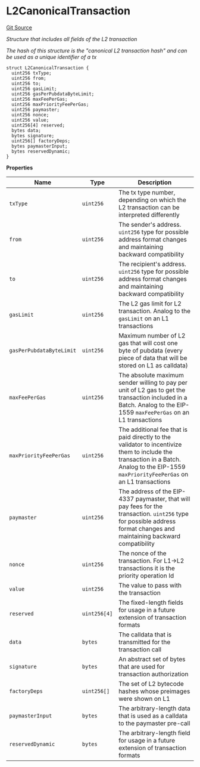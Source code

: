 # L2CanonicalTransaction
[Git Source](https://github.com/matter-labs/zksync-contracts/blob/c6e73735b89a4b474234f6471e326125c9069f15/contracts/l1-contracts/common/Messaging.sol)

*Structure that includes all fields of the L2 transaction*

*The hash of this structure is the "canonical L2 transaction hash" and can
be used as a unique identifier of a tx*


```solidity
struct L2CanonicalTransaction {
  uint256 txType;
  uint256 from;
  uint256 to;
  uint256 gasLimit;
  uint256 gasPerPubdataByteLimit;
  uint256 maxFeePerGas;
  uint256 maxPriorityFeePerGas;
  uint256 paymaster;
  uint256 nonce;
  uint256 value;
  uint256[4] reserved;
  bytes data;
  bytes signature;
  uint256[] factoryDeps;
  bytes paymasterInput;
  bytes reservedDynamic;
}
```

**Properties**

|Name|Type|Description|
|----|----|-----------|
|`txType`|`uint256`|The tx type number, depending on which the L2 transaction can be interpreted differently|
|`from`|`uint256`|The sender's address. `uint256` type for possible address format changes and maintaining backward compatibility|
|`to`|`uint256`|The recipient's address. `uint256` type for possible address format changes and maintaining backward compatibility|
|`gasLimit`|`uint256`|The L2 gas limit for L2 transaction. Analog to the `gasLimit` on an L1 transactions|
|`gasPerPubdataByteLimit`|`uint256`|Maximum number of L2 gas that will cost one byte of pubdata (every piece of data that will be stored on L1 as calldata)|
|`maxFeePerGas`|`uint256`|The absolute maximum sender willing to pay per unit of L2 gas to get the transaction included in a Batch. Analog to the EIP-1559 `maxFeePerGas` on an L1 transactions|
|`maxPriorityFeePerGas`|`uint256`|The additional fee that is paid directly to the validator to incentivize them to include the transaction in a Batch. Analog to the EIP-1559 `maxPriorityFeePerGas` on an L1 transactions|
|`paymaster`|`uint256`|The address of the EIP-4337 paymaster, that will pay fees for the transaction. `uint256` type for possible address format changes and maintaining backward compatibility|
|`nonce`|`uint256`|The nonce of the transaction. For L1->L2 transactions it is the priority operation Id|
|`value`|`uint256`|The value to pass with the transaction|
|`reserved`|`uint256[4]`|The fixed-length fields for usage in a future extension of transaction formats|
|`data`|`bytes`|The calldata that is transmitted for the transaction call|
|`signature`|`bytes`|An abstract set of bytes that are used for transaction authorization|
|`factoryDeps`|`uint256[]`|The set of L2 bytecode hashes whose preimages were shown on L1|
|`paymasterInput`|`bytes`|The arbitrary-length data that is used as a calldata to the paymaster pre-call|
|`reservedDynamic`|`bytes`|The arbitrary-length field for usage in a future extension of transaction formats|

